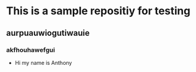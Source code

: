 # This is a sample repositiy for testing

## aurpuauwiogutiwauie

### akfhouhawefgui

* Hi my name is Anthony
